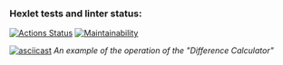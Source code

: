 ### Hexlet tests and linter status:
[![Actions Status](https://github.com/bearBenjamin/frontend-project-46/workflows/hexlet-check/badge.svg)](https://github.com/bearBenjamin/frontend-project-46/actions)
[![Maintainability](https://api.codeclimate.com/v1/badges/124f4b1c24bedb25077e/maintainability)](https://codeclimate.com/github/bearBenjamin/frontend-project-46/maintainability)


[![asciicast](https://asciinema.org/a/592773.svg)](https://asciinema.org/a/592773)
*An example of the operation of the "Difference Calculator"*
